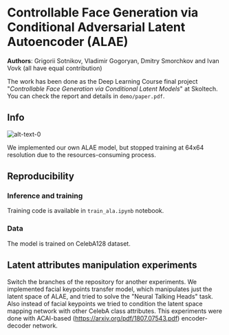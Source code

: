 # Controllable Face Generation via Conditional Adversarial Latent Autoencoder (ALAE)

**Authors**: Grigorii Sotnikov, Vladimir Gogoryan, Dmitry Smorchkov and Ivan Vovk (all have equal contribution)

The work has been done as the Deep Learning Course final project "*Controllable Face Generation via Conditional Latent Models*" at Skoltech. You can check the report and details in `demo/paper.pdf`.

## Info

![alt-text-0](demo/progressive-strategy.gif "progressive-strategy")

We implemented our own ALAE model, but stopped training at 64x64 resolution due to the resources-consuming process.

## Reproducibility

### Inference and training

Training code is available in `train_ala.ipynb` notebook.

### Data

The model is trained on CelebA128 dataset.

## Latent attributes manipulation experiments

Switch the branches of the repository for another experiments. We implemented facial keypoints transfer model, which manipulates just the latent space of ALAE, and tried to solve the "Neural Talking Heads" task. Also instead of facial keypoints we tried to condition the latent space mapping network with other CelebA class attributes. This experiments were done with ACAI-based (https://arxiv.org/pdf/1807.07543.pdf) encoder-decoder network.
